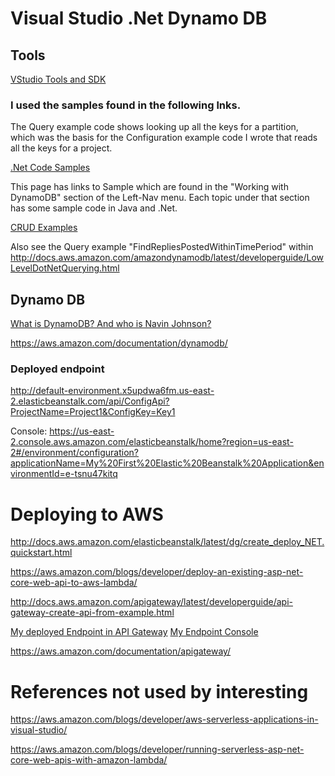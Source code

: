 # Visual Studio .Net Dynamo DB

## Tools

[VStudio Tools and SDK](https://aws.amazon.com/visualstudio/)

### I used the samples found in the following lnks.  

The Query example code shows looking up all the keys for a partition, which was the basis for the Configuration example code I wrote that reads all the keys for a project.

[.Net Code Samples](http://docs.aws.amazon.com/amazondynamodb/latest/developerguide/CodeSamples.DotNet.html)

This page has links to Sample which are found in the "Working with DynamoDB" section of the Left-Nav menu.  Each topic under that section has some sample code in Java and .Net.

[CRUD Examples](http://docs.aws.amazon.com/amazondynamodb/latest/developerguide/LowLevelDotNetTableOperationsExample.html)

Also see the Query example "FindRepliesPostedWithinTimePeriod" within http://docs.aws.amazon.com/amazondynamodb/latest/developerguide/LowLevelDotNetQuerying.html


## Dynamo DB
[What is DynamoDB?  And who is Navin Johnson?](http://docs.aws.amazon.com/amazondynamodb/latest/developerguide/Introduction.html)

https://aws.amazon.com/documentation/dynamodb/

### Deployed endpoint
http://default-environment.x5updwa6fm.us-east-2.elasticbeanstalk.com/api/ConfigApi?ProjectName=Project1&ConfigKey=Key1

Console: https://us-east-2.console.aws.amazon.com/elasticbeanstalk/home?region=us-east-2#/environment/configuration?applicationName=My%20First%20Elastic%20Beanstalk%20Application&environmentId=e-tsnu47kitq


# Deploying to AWS

http://docs.aws.amazon.com/elasticbeanstalk/latest/dg/create_deploy_NET.quickstart.html

https://aws.amazon.com/blogs/developer/deploy-an-existing-asp-net-core-web-api-to-aws-lambda/

http://docs.aws.amazon.com/apigateway/latest/developerguide/api-gateway-create-api-from-example.html

[My deployed Endpoint in API Gateway](https://74pces2r7g.execute-api.us-east-2.amazonaws.com/beta)
[My Endpoint Console](https://us-east-2.console.aws.amazon.com/apigateway/home?region=us-east-2#/apis/74pces2r7g/resources/nqe7yzga8i)

https://aws.amazon.com/documentation/apigateway/





# References not used by interesting

https://aws.amazon.com/blogs/developer/aws-serverless-applications-in-visual-studio/

https://aws.amazon.com/blogs/developer/running-serverless-asp-net-core-web-apis-with-amazon-lambda/

